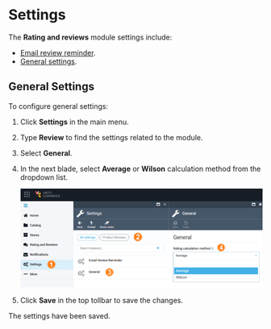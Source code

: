 
# Settings

The **Rating and reviews** module settings include:

* [Email review reminder](managing-reviews.md#enable-email-review-reminder).
* [General settings](settings.md#general-settings).

## General Settings

To configure general settings:

1. Click **Settings** in the main menu.
1. Type **Review** to find the settings related to the module.
1. Select **General**.
1. In the next blade, select **Average** or **Wilson** calculation method from the dropdown list.

    ![General settings](media/general-settings.png)

1. Click **Save** in the top tollbar to save the changes.

The settings have been saved.
